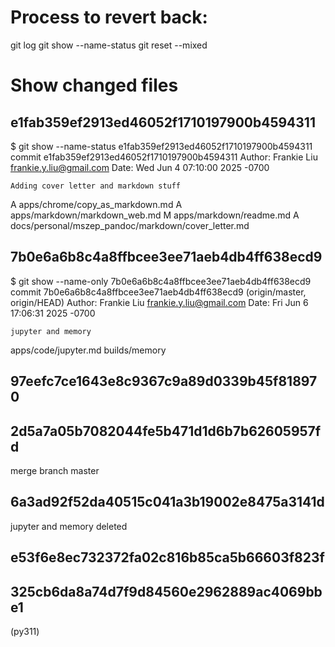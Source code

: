 # Process to revert back:

git log
git show --name-status <hash>
git reset --mixed <hash>

# Show changed files
## e1fab359ef2913ed46052f1710197900b4594311

$ git show --name-status  e1fab359ef2913ed46052f1710197900b4594311
commit e1fab359ef2913ed46052f1710197900b4594311
Author: Frankie Liu <frankie.y.liu@gmail.com>
Date:   Wed Jun 4 07:10:00 2025 -0700

    Adding cover letter and markdown stuff

A       apps/chrome/copy_as_markdown.md
A       apps/markdown/markdown_web.md
M       apps/markdown/readme.md
A       docs/personal/mszep_pandoc/markdown/cover_letter.md

## 7b0e6a6b8c4a8ffbcee3ee71aeb4db4ff638ecd9

$ git show --name-only 7b0e6a6b8c4a8ffbcee3ee71aeb4db4ff638ecd9
commit 7b0e6a6b8c4a8ffbcee3ee71aeb4db4ff638ecd9 (origin/master, origin/HEAD)
Author: Frankie Liu <frankie.y.liu@gmail.com>
Date:   Fri Jun 6 17:06:31 2025 -0700

    jupyter and memory

apps/code/jupyter.md
builds/memory

## 97eefc7ce1643e8c9367c9a89d0339b45f818970

## 2d5a7a05b7082044fe5b471d1d6b7b62605957fd
merge branch master

## 6a3ad92f52da40515c041a3b19002e8475a3141d
jupyter and memory deleted

## e53f6e8ec732372fa02c816b85ca5b66603f823f
## 325cb6da8a74d7f9d84560e2962889ac4069bbe1

(py311)
